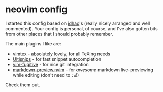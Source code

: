 # neovim config

I started this config based on [jdhao](https://github.com/jdhao/nvim-config)'s
(really nicely arranged and well commented). Your config is personal, of course,
and I've also gotten bits from other places that I should probably remember.

The main plugins I like are:
- [vimtex](https://github.com/lervag/vimtex) - absolutely lovely, for all TeXing needs
- [Ultisnips](https://github.com/SirVer/ultisnips) - for fast snippet autocompletion
- [vim-fugitive](https://github.com/tpope/vim-fugitive) - for nice git integration
- [markdown-preview.nvim](https://github.com/iamcco/markdown-preview.nvim) - for
  _awesome_ markdown live-previewing while editing (don't need to `:w`!)

Check them out.
